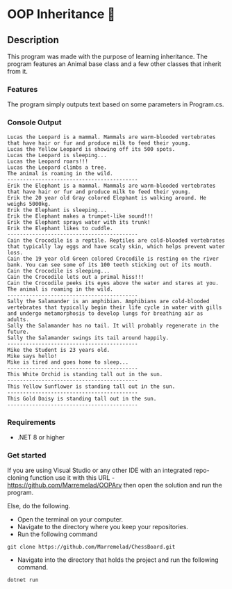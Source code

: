 # OOP Inheritance 🐅

## Description
This program was made with the purpose of learning inheritance. The program features an Animal base class and a few other classes that inherit from it.

### Features
The program simply outputs text based on some parameters in Program.cs.

### Console Output
```console
Lucas the Leopard is a mammal. Mammals are warm-blooded vertebrates that have hair or fur and produce milk to feed their young.
Lucas the Yellow Leopard is showing off its 500 spots.
Lucas the Leopard is sleeping...
Lucas the Leopard roars!!!
Lucas the Leopard climbs a tree.
The animal is roaming in the wild.
------------------------------------------
Erik the Elephant is a mammal. Mammals are warm-blooded vertebrates that have hair or fur and produce milk to feed their young.
Erik the 20 year old Gray colored Elephant is walking around. He weighs 5000kg.
Erik the Elephant is sleeping...
Erik the Elephant makes a trumpet-like sound!!!
Erik the Elephant sprays water with its trunk!
Erik the Elephant likes to cuddle.
------------------------------------------
Cain the Crocodile is a reptile. Reptiles are cold-blooded vertebrates that typically lay eggs and have scaly skin, which helps prevent water loss.
Cain the 19 year old Green colored Crocodile is resting on the river bank. You can see some of its 100 teeth sticking out of its mouth.
Cain the Crocodile is sleeping...
Cain the Crocodile lets out a primal hiss!!!
Cain the Crocodile peeks its eyes above the water and stares at you.
The animal is roaming in the wild.
------------------------------------------
Sally the Salamander is an amphibian. Amphibians are cold-blooded vertebrates that typically begin their life cycle in water with gills and undergo metamorphosis to develop lungs for breathing air as adults.
Sally the Salamander has no tail. It will probably regenerate in the future.
Sally the Salamander swings its tail around happily.
------------------------------------------
Mike the Student is 23 years old.
Mike says hello!
Mike is tired and goes home to sleep...
------------------------------------------
This White Orchid is standing tall out in the sun.
------------------------------------------
This Yellow Sunflower is standing tall out in the sun.
------------------------------------------
This Gold Daisy is standing tall out in the sun.
------------------------------------------
```

### Requirements
* .NET 8 or higher

### Get started
If you are using Visual Studio or any other IDE with an integrated repo-cloning function use it with this URL - https://github.com/Marremelad/OOPArv
then open the solution and run the program.

Else, do the following.
* Open the terminal on your computer.
* Navigate to the directory where you keep your repositories.
* Run the following command
```console
git clone https://github.com/Marremelad/ChessBoard.git        
```
* Navigate into the directory that holds the project and run the following command.
```console
dotnet run
```


